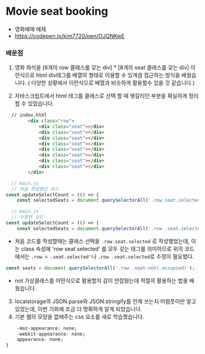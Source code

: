 # Movie seat booking
+ 영화예매 예제
+ https://codepen.io/kim7720/pen/OJQNKwE  


### 배운점
1. 영화 좌석을 [6개의 row 클래스를 갖는 div]  *  [8개의 seat 클래스를 갖는 div] 이런식으로 html div태그를 배열의 형태로 이용할 수 있게끔 접근하는 방식을 배웠습니다. ( 다양한 상황에서 이런식으로 배열과 비슷하게 활용할수 있을 것 같습니다.)  
   
2. 자바스크립트에서 html 태그를 클래스로 선택 할 때 헷갈리던 부분을 확실하게 정리할 수 있었습니다.

```html
  // index.html
        <div class="row">
            <div class="seat"></div>
            <div class="seat"></div>
            <div class="seat"></div>
            <div class="seat"></div>
            <div class="seat"></div>
            <div class="seat"></div>
            <div class="seat"></div>
            <div class="seat"></div>
        </div>
```
```javascript
  // main.js
  // 처음 작성했던 코드 
const updateSelectCount = (() => {
    const selectedSeats = document.querySelectorAll('.row.seat.selected');

````

```javascript
  // main.js
  // 수정한 코드
const updateSelectCount = (() => {
    const selectedSeats = document.querySelectorAll('.row .seat.selected');

````
  +  처음 코드를 작성할때는 클래스 선택을 ```.row.seat.selected``` 로 작성했었는데, 이는 class 속성에 'row seat selected' 를 모두 갖는 태그를 의미하므로 위의 코드에서는 ```.row > .seat.selected'```나 ```.row .seat.selected```로 수정이 필요했다.  
  
```javascript
const seats = document.querySelectorAll('.row .seat:not(.occupied)');
```
  + not 가상클래스를 어떤식으로 활용할지 감이 안잡혔는데 적절히 활용하는 법을 배웠습니다.    
3. localstorage의 JSON.parse와 JSON.stringify를 언제 쓰는지 어렴풋이만 알고 있었는데, 이번 기회에 조금 더 명확하게 알게 되었습니다.
4. 기본 웹의 모양을 없애주는 css 요소를 새로 학습했습니다.  
```css
    -moz-appearance: none;
    -webkit-appearance: none;
    appearance: none;
}
```
